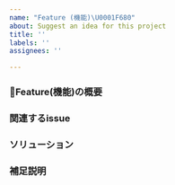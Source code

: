 ```yaml
---
name: "Feature (機能)\U0001F680"
about: Suggest an idea for this project
title: ''
labels: ''
assignees: ''

---
```


### 🚀Feature(機能)の概要


### 関連するissue
<!-- e.g. #1, #2 -->

### ソリューション

### 補足説明
